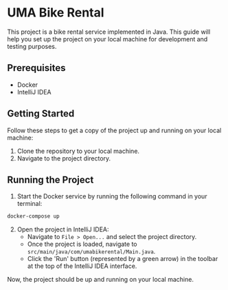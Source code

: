 # UMA Bike Rental

This project is a bike rental service implemented in Java. This guide will help you set up the project on your local machine for development and testing purposes.

## Prerequisites

- Docker
- IntelliJ IDEA

## Getting Started

Follow these steps to get a copy of the project up and running on your local machine:

1. Clone the repository to your local machine.
2. Navigate to the project directory.

## Running the Project

1. Start the Docker service by running the following command in your terminal:

```bash
docker-compose up
```

2. Open the project in IntelliJ IDEA:
   - Navigate to `File > Open...` and select the project directory.
   - Once the project is loaded, navigate to `src/main/java/com/umabikerental/Main.java`.
   - Click the 'Run' button (represented by a green arrow) in the toolbar at the top of the IntelliJ IDEA interface.

Now, the project should be up and running on your local machine.
